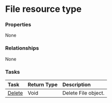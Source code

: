 # File resource type



### Properties
None

### Relationships
None


### Tasks

| Task		   | Return Type	|Description|
|:---------------|:--------|:----------|
|[Delete](../api/file_delete.md) | Void	|Delete File object. |

<!-- uuid: 9679ae75-5ca3-4f93-b0b8-6293cce2b592
2015-10-12 23:35:01 UTC -->